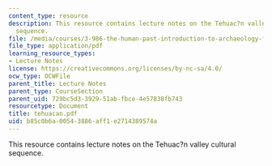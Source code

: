 ```yaml
---
content_type: resource
description: This resource contains lecture notes on the Tehuac?n valley cultural
  sequence.
file: /media/courses/3-986-the-human-past-introduction-to-archaeology-fall-2006/b85c0b6a00543886aff1e2714389574a_tehuacan.pdf
file_type: application/pdf
learning_resource_types:
- Lecture Notes
license: https://creativecommons.org/licenses/by-nc-sa/4.0/
ocw_type: OCWFile
parent_title: Lecture Notes
parent_type: CourseSection
parent_uid: 729bc5d3-3929-51ab-fbce-4e57838fb743
resourcetype: Document
title: tehuacan.pdf
uid: b85c0b6a-0054-3886-aff1-e2714389574a
---
```

This resource contains lecture notes on the Tehuac?n valley cultural sequence.